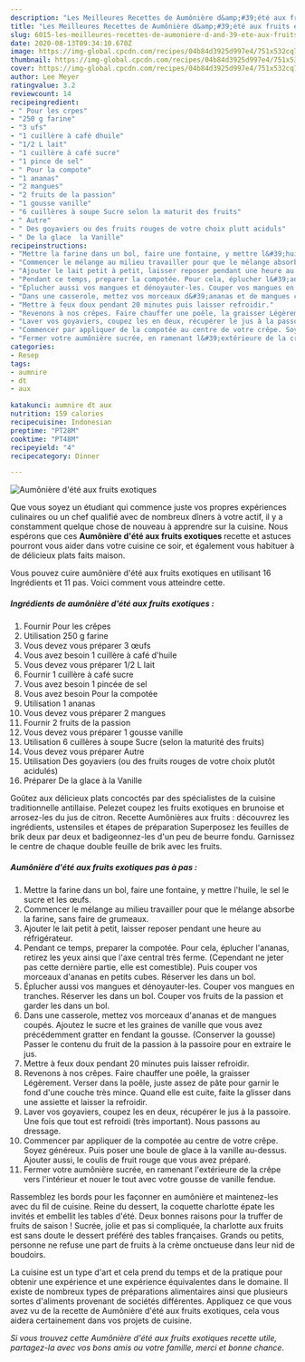 ```yaml
---
description: "Les Meilleures Recettes de Aumônière d&amp;#39;été aux fruits exotiques"
title: "Les Meilleures Recettes de Aumônière d&amp;#39;été aux fruits exotiques"
slug: 6015-les-meilleures-recettes-de-aumoniere-d-and-39-ete-aux-fruits-exotiques
date: 2020-08-13T09:34:10.670Z
image: https://img-global.cpcdn.com/recipes/04b84d3925d997e4/751x532cq70/aumoniere-dete-aux-fruits-exotiques-photo-principale-de-la-recette.jpg
thumbnail: https://img-global.cpcdn.com/recipes/04b84d3925d997e4/751x532cq70/aumoniere-dete-aux-fruits-exotiques-photo-principale-de-la-recette.jpg
cover: https://img-global.cpcdn.com/recipes/04b84d3925d997e4/751x532cq70/aumoniere-dete-aux-fruits-exotiques-photo-principale-de-la-recette.jpg
author: Lee Meyer
ratingvalue: 3.2
reviewcount: 14
recipeingredient:
- " Pour les crpes"
- "250 g farine"
- "3 ufs"
- "1 cuillère à café dhuile"
- "1/2 L lait"
- "1 cuillère à café sucre"
- "1 pince de sel"
- " Pour la compote"
- "1 ananas"
- "2 mangues"
- "2 fruits de la passion"
- "1 gousse vanille"
- "6 cuillères à soupe Sucre selon la maturit des fruits"
- " Autre"
- " Des goyaviers ou des fruits rouges de votre choix plutt aciduls"
- " De la glace  la Vanille"
recipeinstructions:
- "Mettre la farine dans un bol, faire une fontaine, y mettre l&#39;huile, le sel le sucre et les œufs."
- "Commencer le mélange au milieu travailler pour que le mélange absorbe la farine, sans faire de grumeaux."
- "Ajouter le lait petit à petit, laisser reposer pendant une heure au réfrigérateur."
- "Pendant ce temps, preparer la compotée. Pour cela, éplucher l&#39;ananas, retirez les yeux ainsi que l&#39;axe central très ferme. (Cependant ne jeter pas cette dernière partie, elle est comestible). Puis couper vos morceaux d&#39;ananas en petits cubes. Réserver les dans un bol."
- "Éplucher aussi vos mangues et dénoyauter-les. Couper vos mangues en tranches. Réserver les dans un bol. Couper vos fruits de la passion et garder les dans un bol."
- "Dans une casserole, mettez vos morceaux d&#39;ananas et de mangues coupés. Ajoutez le sucre et les graines de vanille que vous avez précédemment gratter en fendant la gousse. (Conserver la gousse) Passer le contenu du fruit de la passion à la passoire pour en extraire le jus."
- "Mettre à feux doux pendant 20 minutes puis laisser refroidir."
- "Revenons à nos crêpes. Faire chauffer une poêle, la graisser Légèrement. Verser dans la poêle, juste assez de pâte pour garnir le fond d&#39;une couche très mince. Quand elle est cuite, faite la glisser dans une assiette et laisser la refroidir."
- "Laver vos goyaviers, coupez les en deux, récupérer le jus à la passoire. Une fois que tout est refroidi (très important). Nous passons au dressage."
- "Commencer par appliquer de la compotée au centre de votre crêpe. Soyez généreux. Puis poser une boule de glace à la vanille au-dessus. Ajouter aussi, le coulis de fruit rouge que vous avez préparé."
- "Fermer votre aumônière sucrée, en ramenant l&#39;extérieure de la crêpe vers l&#39;intérieur et nouer le tout avec votre gousse de vanille fendue."
categories:
- Resep
tags:
- aumnire
- dt
- aux

katakunci: aumnire dt aux 
nutrition: 159 calories
recipecuisine: Indonesian
preptime: "PT28M"
cooktime: "PT48M"
recipeyield: "4"
recipecategory: Dinner

---
```



![Aumônière d&#39;été aux fruits exotiques](https://img-global.cpcdn.com/recipes/04b84d3925d997e4/751x532cq70/aumoniere-dete-aux-fruits-exotiques-photo-principale-de-la-recette.jpg)

Que vous soyez un étudiant qui commence juste vos propres expériences culinaires ou un chef qualifié avec de nombreux dîners à votre actif, il y a constamment quelque chose de nouveau à apprendre sur la cuisine. Nous espérons que ces <strong> Aumônière d&#39;été aux fruits exotiques </strong> recette et astuces pourront vous aider dans votre cuisine ce soir, et également vous habituer à de délicieux plats faits maison.

<!--inarticleads1-->

Vous pouvez cuire aumônière d&#39;été aux fruits exotiques en utilisant 16 Ingrédients et 11 pas. Voici comment vous atteindre cette.

##### Ingrédients de aumônière d&#39;été aux fruits exotiques :

1. Fournir  Pour les crêpes
1. Utilisation 250 g farine
1. Vous devez vous préparer 3 œufs
1. Vous avez besoin 1 cuillère à café d&#39;huile
1. Vous devez vous préparer 1/2 L lait
1. Fournir 1 cuillère à café sucre
1. Vous avez besoin 1 pincée de sel
1. Vous avez besoin  Pour la compotée
1. Utilisation 1 ananas
1. Vous devez vous préparer 2 mangues
1. Fournir 2 fruits de la passion
1. Vous devez vous préparer 1 gousse vanille
1. Utilisation 6 cuillères à soupe Sucre (selon la maturité des fruits)
1. Vous devez vous préparer  Autre
1. Utilisation  Des goyaviers (ou des fruits rouges de votre choix plutôt acidulés)
1. Préparer  De la glace à la Vanille


Goûtez aux délicieux plats concoctés par des spécialistes de la cuisine traditionnelle antillaise. Pelezet coupez les fruits exotiques en brunoise et arrosez-les du jus de citron. Recette Aumônières aux fruits : découvrez les ingrédients, ustensiles et étapes de préparation Superposez les feuilles de brik deux par deux et badigeonnez-les d&#39;un peu de beurre fondu. Garnissez le centre de chaque double feuille de brik avec les fruits. 

<!--inarticleads2-->

##### Aumônière d&#39;été aux fruits exotiques pas à pas :

1. Mettre la farine dans un bol, faire une fontaine, y mettre l&#39;huile, le sel le sucre et les œufs.
1. Commencer le mélange au milieu travailler pour que le mélange absorbe la farine, sans faire de grumeaux.
1. Ajouter le lait petit à petit, laisser reposer pendant une heure au réfrigérateur.
1. Pendant ce temps, preparer la compotée. Pour cela, éplucher l&#39;ananas, retirez les yeux ainsi que l&#39;axe central très ferme. (Cependant ne jeter pas cette dernière partie, elle est comestible). Puis couper vos morceaux d&#39;ananas en petits cubes. Réserver les dans un bol.
1. Éplucher aussi vos mangues et dénoyauter-les. Couper vos mangues en tranches. Réserver les dans un bol. Couper vos fruits de la passion et garder les dans un bol.
1. Dans une casserole, mettez vos morceaux d&#39;ananas et de mangues coupés. Ajoutez le sucre et les graines de vanille que vous avez précédemment gratter en fendant la gousse. (Conserver la gousse) Passer le contenu du fruit de la passion à la passoire pour en extraire le jus.
1. Mettre à feux doux pendant 20 minutes puis laisser refroidir.
1. Revenons à nos crêpes. Faire chauffer une poêle, la graisser Légèrement. Verser dans la poêle, juste assez de pâte pour garnir le fond d&#39;une couche très mince. Quand elle est cuite, faite la glisser dans une assiette et laisser la refroidir.
1. Laver vos goyaviers, coupez les en deux, récupérer le jus à la passoire. Une fois que tout est refroidi (très important). Nous passons au dressage.
1. Commencer par appliquer de la compotée au centre de votre crêpe. Soyez généreux. Puis poser une boule de glace à la vanille au-dessus. Ajouter aussi, le coulis de fruit rouge que vous avez préparé.
1. Fermer votre aumônière sucrée, en ramenant l&#39;extérieure de la crêpe vers l&#39;intérieur et nouer le tout avec votre gousse de vanille fendue.


Rassemblez les bords pour les façonner en aumônière et maintenez-les avec du fil de cuisine. Reine du dessert, la coquette charlotte épate les invités et embellit les tables d&#39;été. Deux bonnes raisons pour la truffer de fruits de saison ! Sucrée, jolie et pas si compliquée, la charlotte aux fruits est sans doute le dessert préféré des tables françaises. Grands ou petits, personne ne refuse une part de fruits à la crème onctueuse dans leur nid de boudoirs. 

<!--inarticleads1-->

<p>
La cuisine est un type d'art et cela prend du temps et de la pratique pour obtenir une expérience et une expérience équivalentes dans le domaine. Il existe de nombreux types de préparations alimentaires ainsi que plusieurs sortes d'aliments provenant de sociétés différentes. Appliquez ce que vous avez vu de la recette de Aumônière d&#39;été aux fruits exotiques, cela vous aidera certainement dans vos projets de cuisine.
</p>

<p>
<i>Si vous trouvez cette Aumônière d&#39;été aux fruits exotiques recette utile, partagez-la avec vos bons amis ou votre famille, merci et bonne chance.</i>
</p>
